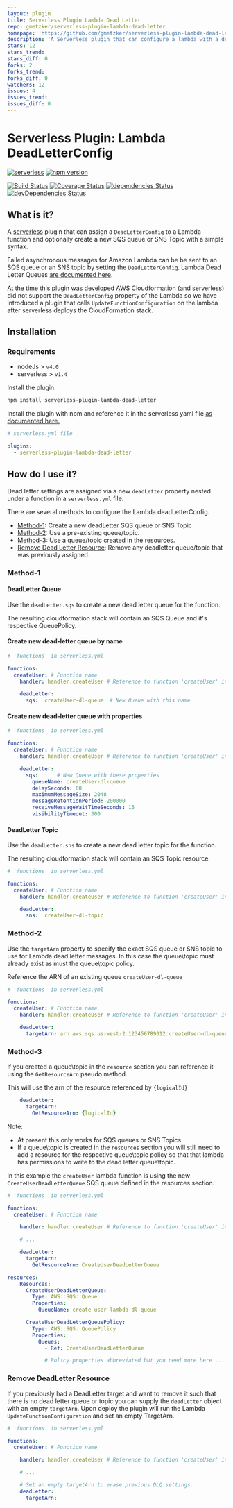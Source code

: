```yaml
---
layout: plugin
title: Serverless Plugin Lambda Dead Letter
repo: gmetzker/serverless-plugin-lambda-dead-letter
homepage: 'https://github.com/gmetzker/serverless-plugin-lambda-dead-letter'
description: 'A Serverless plugin that can configure a lambda with a dead letter queue or topic'
stars: 12
stars_trend: 
stars_diff: 0
forks: 2
forks_trend: 
forks_diff: 0
watchers: 12
issues: 4
issues_trend: 
issues_diff: 0
---
```



# Serverless Plugin:  Lambda DeadLetterConfig

[![serverless](http://public.serverless.com/badges/v3.svg)](http://www.serverless.com)
[![npm version](https://img.shields.io/npm/v/serverless-plugin-lambda-dead-letter.svg)](https://www.npmjs.com/package/serverless-plugin-lambda-dead-letter)


[![Build Status](https://travis-ci.org/gmetzker/serverless-plugin-lambda-dead-letter.svg?branch=master)](https://travis-ci.org/gmetzker/serverless-plugin-lambda-dead-letter)
[![Coverage Status](https://coveralls.io/repos/github/gmetzker/serverless-plugin-lambda-dead-letter/badge.svg?branch=master)](https://coveralls.io/github/gmetzker/serverless-plugin-lambda-dead-letter?branch=master)
[![dependencies Status](https://img.shields.io/david/gmetzker/serverless-plugin-lambda-dead-letter.svg)](https://david-dm.org/gmetzker/serverless-plugin-lambda-dead-letter)
[![devDependencies Status](https://img.shields.io/david/dev/gmetzker/serverless-plugin-lambda-dead-letter.svg)](https://david-dm.org/gmetzker/serverless-plugin-lambda-dead-letter?type=dev)



## What is it?

A [serverless](https://serverless.com/) plugin that can assign a `DeadLetterConfig` to a Lambda function and optionally create a new SQS queue or SNS Topic with a simple syntax.

Failed asynchronous messages for Amazon Lambda can be be sent to an SQS queue or an SNS topic by setting the `DeadLetterConfig`.  Lambda Dead Letter Queues [are documented here](http://docs.aws.amazon.com/lambda/latest/dg/dlq.html).  

At the time this plugin was developed AWS Cloudformation (and serverless) did not support the `DeadLetterConfig` property of the Lambda so we have introduced a plugin that calls `UpdateFunctionConfiguration` on the lambda after serverless deploys the CloudFormation stack.

## Installation

### Requirements
* nodeJs > `v4.0`
* serverless > `v1.4`

Install the plugin.
```bash
npm install serverless-plugin-lambda-dead-letter
```

Install the plugin with npm and reference it in the serverless yaml file [as documented here.](https://serverless.com/framework/docs/providers/aws/guide/plugins/)

```YAML
# serverless.yml file

plugins:
  - serverless-plugin-lambda-dead-letter
```

## How do I use it?

Dead letter settings are assigned via a new `deadLetter` property nested under a function in a `serverless.yml` file.  

There are several methods to configure the Lambda deadLetterConfig.

* [Method-1](#method-1):  Create a new deadLetter SQS queue or SNS Topic
* [Method-2](#method-2):  Use a pre-existing queue/topic.
* [Method-3](#method-3):  Use a queue/topic created in the resources.
* [Remove Dead Letter Resource](#remove-deadletter-resource):  Remove any deadletter queue/topic that was previously assigned.

### Method-1

#### DeadLetter Queue
Use the `deadLetter.sqs` to create a new dead letter queue for the function.  


The resulting cloudformation stack will contain an SQS Queue and it's respective QueuePolicy.  

#### Create new dead-letter queue by name
```YAML
# 'functions' in serverless.yml

functions:
  createUser: # Function name
    handler: handler.createUser # Reference to function 'createUser' in code

    deadLetter:
      sqs:  createUser-dl-queue  # New Queue with this name
```

#### Create new dead-letter queue with properties
```YAML
# 'functions' in serverless.yml

functions:
  createUser: # Function name
    handler: handler.createUser # Reference to function 'createUser' in code

    deadLetter:
      sqs:      # New Queue with these properties
        queueName: createUser-dl-queue
        delaySeconds: 60
        maximumMessageSize: 2048
        messageRetentionPeriod: 200000
        receiveMessageWaitTimeSeconds: 15
        visibilityTimeout: 300
```

#### DeadLetter Topic

Use the `deadLetter.sns` to create a new dead letter topic for the function.

The resulting cloudformation stack will contain an SQS Topic resource.

```YAML
# 'functions' in serverless.yml

functions:
  createUser: # Function name
    handler: handler.createUser # Reference to function 'createUser' in code

    deadLetter:
      sns:  createUser-dl-topic
```


### Method-2
Use the `targetArn` property to specify the exact SQS queue or SNS topic to use for Lambda dead letter messages.  In this case the queue\topic must already exist as must the queue\topic policy.

Reference the ARN of an existing queue `createUser-dl-queue`
```YAML
# 'functions' in serverless.yml

functions:
  createUser: # Function name
    handler: handler.createUser # Reference to function 'createUser' in code

    deadLetter:
      targetArn: arn:aws:sqs:us-west-2:123456789012:createUser-dl-queue
```

### Method-3
If you created a queue\topic in the `resource` section you can reference it using the `GetResourceArn` pseudo method.  

This will use the arn of the resource referenced by `{logicalId}`
```YAML
    deadLetter:
      targetArn:
        GetResourceArn: {logicalId}
```
Note:  
- At present this only works for SQS queues or SNS Topics.
- If a queue\topic is created in the `resources` section you will still need to add a resource for the respective queue\topic policy so that that lambda has permissions to write to the dead letter queue\topic.

In this example the `createUser` lambda function is using the new `CreateUserDeadLetterQueue` SQS queue defined in the resources section.

```YAML
# 'functions' in serverless.yml

functions:
  createUser: # Function name

    handler: handler.createUser # Reference to function 'createUser' in code

    # ...

    deadLetter:
      targetArn:
        GetResourceArn: CreateUserDeadLetterQueue

resources:
    Resources:
      CreateUserDeadLetterQueue:
        Type: AWS::SQS::Queue
        Properties:
          QueueName: create-user-lambda-dl-queue

      CreateUserDeadLetterQueuePolicy:
        Type: AWS::SQS::QueuePolicy
        Properties:
          Queues:
            - Ref: CreateUserDeadLetterQueue

            # Policy properties abbreviated but you need more here ...
```

### Remove DeadLetter Resource
If you previously had a DeadLetter target and want to remove it such that there is no dead letter queue or topic you can supply the `deadLetter` object with an empty `targetArn`.  Upon deploy the plugin will run the Lambda `UpdateFunctionConfiguration` and set an empty TargetArn.

```YAML
# 'functions' in serverless.yml

functions:
  createUser: # Function name

    handler: handler.createUser # Reference to function 'createUser' in code

    # ...

    # Set an empty targetArn to erase previous DLQ settings.
    deadLetter:
      targetArn:
```
